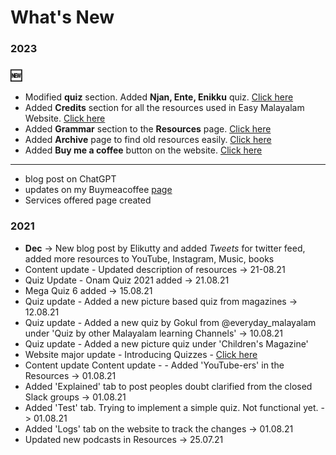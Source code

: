 # What's New

### 2023

### :new: <i class="fas fa-fire fa-beat-fade" style=" color:red; --fa-beat-fade-scale: 2.00;"></i>

- Modified **quiz** section. Added **Njan, Ente, Enikku** quiz. [Click here](../quiz/grammar/njan.md)
- Added **Credits** section for all the resources used in Easy Malayalam Website. [Click here](../credits/README.md)
- Added **Grammar** section to the **Resources** page. [Click here](../Resources-Malayalam/README.md)
- Added **Archive** page to find old resources easily. [Click here](../archive/README.md)
- Added **Buy me a coffee** button on the website. [Click here](https://www.buymeacoffee.com/easymalayalam)

---

- blog post on ChatGPT
- updates on my Buymeacoffee [page](https://www.buymeacoffee.com/easymalayalam)
- Services offered page created

### 2021

- **Dec** -> New blog post by Elikutty and added _Tweets_ for twitter feed, added more resources to YouTube, Instagram, Music, books
- Content update - Updated description of resources -> 21-08.21
- Quiz Update - Onam Quiz 2021 added -> 21.08.21
- Mega Quiz 6 added -> 15.08.21
- Quiz update - Added a new picture based quiz from magazines -> 12.08.21
- Quiz update - Added a new quiz by Gokul from @everyday_malayalam under 'Quiz by other Malayalam learning Channels' -> 10.08.21
- Quiz update - Added a new picture quiz under 'Children's Magazine'
- Website major update - Introducing Quizzes - [Click here](../quiz/smallquizzes/)
- Content update Content update - - Added 'YouTube-ers' in the Resources -> 01.08.21
- Added 'Explained' tab to post peoples doubt clarified from the closed Slack groups -> 01.08.21
- Added 'Test' tab. Trying to implement a simple quiz. Not functional yet. -> 01.08.21
- Added 'Logs' tab on the website to track the changes -> 01.08.21
- Updated new podcasts in Resources -> 25.07.21
